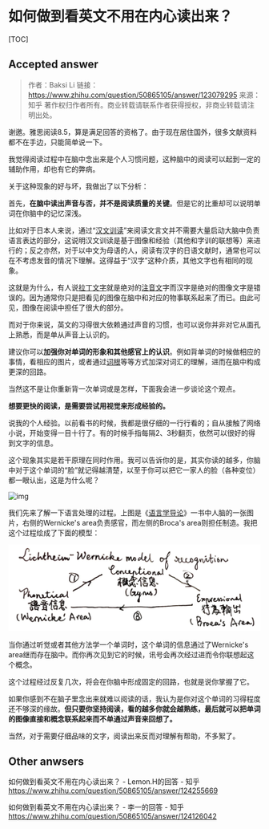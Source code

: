 # 如何做到看英文不用在内心读出来？

[TOC]



## Accepted answer

> 作者：Baksi Li
> 链接：https://www.zhihu.com/question/50865105/answer/123079295
> 来源：知乎
> 著作权归作者所有。商业转载请联系作者获得授权，非商业转载请注明出处。



谢邀。雅思阅读8.5，算是满足回答的资格了。由于现在居住国外，很多文献资料都不在手边，只能简单说一下。

我觉得阅读过程中在脑中念出来是个人习惯问题，这种脑中的阅读可以起到一定的辅助作用，却也有它的弊病。

关于这种现象的好与坏，我做出了以下分析：

首先，**在脑中读出声音与否，并不是阅读质量的关键**。但是它的比重却可以说明单词在你脑中的记忆深浅。

比如对于日本人来说，通过“[汉文训读](https://www.zhihu.com/search?q=汉文训读&search_source=Entity&hybrid_search_source=Entity&hybrid_search_extra={"sourceType"%3A"answer"%2C"sourceId"%3A123079295})”来阅读文言文并不需要大量启动大脑中负责语言表达的部分，这说明汉文训读是基于图像和经验（其他和字训的联想等）来进行的；反之亦然，对于以中文为母语的人，阅读有汉字的日语文献时，通常也可以在不考虑发音的情况下理解。这得益于“汉字”这种介质，其他文字也有相同的现象。

这就是为什么，有人说[拉丁文字](https://www.zhihu.com/search?q=拉丁文字&search_source=Entity&hybrid_search_source=Entity&hybrid_search_extra={"sourceType"%3A"answer"%2C"sourceId"%3A123079295})就是绝对的[注音文](https://www.zhihu.com/search?q=注音文&search_source=Entity&hybrid_search_source=Entity&hybrid_search_extra={"sourceType"%3A"answer"%2C"sourceId"%3A123079295})字而汉字是绝对的图像文字是错误的。因为通常你只是把看见的图像在脑中和对应的物事联系起来了而已。由此可见，图像在阅读中担任了很大的部分。

而对于你来说，英文的习得很大依赖通过声音的习惯，也可以说你并非对它从面孔上熟悉，而是单从声音上认识的。

建议你可以**加强你对单词的形象和其他感官上的认识**。例如背单词的时候做相应的事情，看相应的图片，或者通过[词根](https://www.zhihu.com/search?q=词根&search_source=Entity&hybrid_search_source=Entity&hybrid_search_extra={"sourceType"%3A"answer"%2C"sourceId"%3A123079295})等等方式加深对词汇的理解，进而在脑中构成更深的回路。

当然这不是让你重新背一次单词或是怎样，下面我会进一步谈论这个观点。

**想要更快的阅读，是需要尝试用视觉来形成经验的。**

说我的个人经验。以前看书的时候，我都是很仔细的一行行看的；自从接触了网络小说，开始变得一目十行了。有的时候手指每隔2、3秒翻页，依然可以很好的得到文字的信息。

这个现象其实是若干原理在同时作用。我可以告诉你的是，其实你读的越多，你脑中对于这个单词的“脸”就记得越清楚，以至于你可以把它一家人的脸（各种变位）都一眼认出，这是为什么呢？



![img](https://picx.zhimg.com/80/deb18c0a02c81f5bb0c9151ca0c9525c_1440w.webp?source=1940ef5c)

我们先来了解一下语言处理的过程。上图是《[语言学导论](https://www.zhihu.com/search?q=语言学导论&search_source=Entity&hybrid_search_source=Entity&hybrid_search_extra={"sourceType"%3A"answer"%2C"sourceId"%3A123079295})》一书中人脑的一张图片，右侧的Wernicke's area负责感官，而左侧的Broca's area则担任制造。我把这个过程绘成了下面的模型：

![img](../../../Assets/Pics/7d11a80a077d4f663d3fedf77fda9cbf_1440w.webp)



当你通过听觉或者其他方法学一个单词时，这个单词的信息通过了Wernicke's area继而存在脑中。而你再次见到它的时候，讯号会再次经过进而令你联想起这个概念。

这个过程经过反复几次，将会在你脑中形成固定的回路，也就是说你掌握了它。

如果你感到不在脑子里念出来就难以阅读的话，我认为是你对这个单词的习得程度还不够深的缘故。**但只要你坚持阅读，看的越多你就会越熟练，最后就可以把单词的图像直接和概念联系起来而不单通过声音来回想了。**



当然，对于需要仔细品味的文字，阅读出来反而对理解有帮助，不多絮了。



## Other anwsers

如何做到看英文不用在内心读出来？ - Lemon.H的回答 - 知乎 https://www.zhihu.com/question/50865105/answer/124255669

如何做到看英文不用在内心读出来？ - 李一的回答 - 知乎 https://www.zhihu.com/question/50865105/answer/124126042